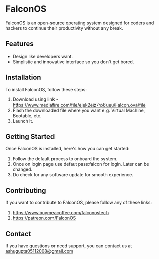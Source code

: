 # FalconOS

FalconOS is an open-source operating system designed for coders and hackers to continue their productivity without any break.

## Features

- Design like developers want.
- Simplistic and innovative interface so you don't get bored.

## Installation

To install FalconOS, follow these steps:

1. Download using link - https://www.mediafire.com/file/ejek2eiz7rp6ueu/Falcon.ova/file
2. Flash the downloaded file where you want e.g. Virtual Machine, Bootable, etc.
3. Launch it.

## Getting Started

Once FalconOS is installed, here's how you can get started:

1. Follow the default process to onboard the system.
2. Once on login page use defaut pass:falcon for login. Later can be changed.
3. Do check for any software update for smooth experience.

## Contributing

If you want to contribute to FalconOS, please follow any of these links:

1. https://www.buymeacoffee.com/falconostech
2. https://patreon.com/FalconOS

## Contact

If you have questions or need support, you can contact us at ashugupta05112008@gmail.com
